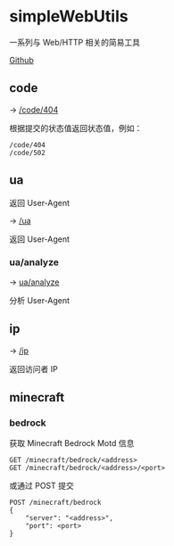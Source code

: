 # simpleWebUtils

一系列与 Web/HTTP 相关的简易工具

[Github](https://github.com/gggxbbb/simpleWebUtils)

## code

-> [/code/404](https://t.gxb.icu/code/404)

根据提交的状态值返回状态值，例如：
```
/code/404
/code/502
```

## ua

返回 User-Agent

-> [/ua](https://t.gxb.icu/ua)

返回 User-Agent

### ua/analyze

-> [ua/analyze](https://t.gxb.icu/ua/analyze)

分析 User-Agent

## ip

-> [/ip](https://t.gxb.icu/ip)

返回访问者 IP

## minecraft

### bedrock
获取 Minecraft Bedrock Motd 信息

```
GET /minecraft/bedrock/<address>
GET /minecraft/bedrock/<address>/<port>
```

或通过 POST 提交

```
POST /minecraft/bedrock
{
    "server": "<address>",
    "port": <port>
}
```

